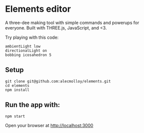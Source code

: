 # Elements editor

A three-dee making tool with simple commands and powerups for everyone. Built with THREE.js, JavaScript, and <3.

Try playing with this code:

```
ambientLight low
directionalLight on
bobbing icosahedron 5
```

## Setup

    git clone git@github.com:alecmolloy/elements.git
    cd elements
    npm install

## Run the app with:

    npm start

Open your browser at [http://localhost:3000](http://localhost:3000)